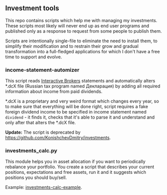 ## Investment tools

This repo contains scripts which help me with managing my investments. These scripts most likely will never end up as
end user programs and published only as a response to request from some people to publish them.

Scripts are intentionally single-file to eliminate the need to install them, to simplify their modification and to
restrain their grow and gradual transformation into a full-fledged applications for which I don't have a free time to
support and evolve.

### income-statement-automizer

This script reads [Interactive Brokers](https://www.interactivebrokers.com/) statements and automatically alters *.dcX
file (Russian tax program named Декларация) by adding all required information about income from paid dividends.

*.dcX is a proprietary and very weird format which changes every year, so to make sure that everything will be done
right, script requires a fake foreign dividend income to be specified in income statement named `dividend` - it finds
it, checks that it's able to parse it and understand and only after that alters the *.dcX file.

**Update:** The script is deprecated by https://github.com/KonishchevDmitry/investments.

### investments_calc.py

This module helps you in asset allocation if you want to periodically rebalance your portfolio. You create a script that
describes your current positions, expectations and free assets, run it and it suggests which positions you should
buy/sell.

Example: [investments-calc-example](investments-calc-example).
